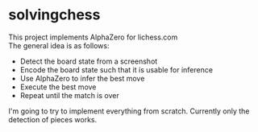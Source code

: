 # solvingchess
This project implements AlphaZero for lichess.com  
The general idea is as follows: 
* Detect the board state from a screenshot
* Encode the board state such that it is usable for inference
* Use AlphaZero to infer the best move 
* Execute the best move
* Repeat until the match is over

I'm going to try to implement everything from scratch. 
Currently only the detection of pieces works. 
